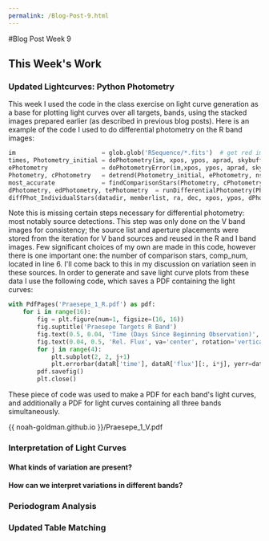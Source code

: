```yaml
---
permalink: /Blog-Post-9.html
---
```

#Blog Post Week 9

## This Week's Work

### Updated Lightcurves: Python Photometry

This week I used the code in the class exercise on light curve generation as a base for plotting light curves over all targets, bands, using the stacked images prepared earlier (as described in previous blog posts). Here is an example of the code I used to do differential photometry on the R band images:

~~~ python
im                        = glob.glob('RSequence/*.fits')  # get red images
times, Photometry_initial = doPhotometry(im, xpos, ypos, aprad, skybuff, skywidth, timekey='MJD-OBS')  # aperture phot.
ePhotometry               = doPhotometryError(im,xpos, ypos, aprad, skybuff, skywidth, Photometry_initial, manual=True, xboxcorner=2000, yboxcorner=2000, boxsize=200)  # and error
Photometry, cPhotometry   = detrend(Photometry_initial, ePhotometry, nstars)  # detrend
most_accurate             = findComparisonStars(Photometry, cPhotometry, comp_num=12)  # find our comparisons
dPhotometry, edPhotometry, tePhotometry  = runDifferentialPhotometry(Photometry, ePhotometry, nstars, most_accurate)  # diff photometry
diffPhot_IndividualStars(datadir, memberlist, ra, dec, xpos, ypos, dPhotometry, edPhotometry, tePhotometry,times, 'Praesepe_1_R', wcs_image, most_accurate)  # photometry for targets
~~~

Note this is missing certain steps necessary for differential photometry: most notably source detections. This step was only done on the V band images for consistency; the source list and aperture placements were stored from the iteration for V band sources and reused in the R and I band images. Few significant choices of my own are made in this code, however there is one important one: the number of comparison stars, comp_num, located in line 6. I'll come back to this in my discussion on variation seen in these sources. In order to generate and save light curve plots from these data I use the following code, which saves a PDF containing the light curves:
~~~ python
with PdfPages('Praesepe_1_R.pdf') as pdf:
    for i in range(16):
        fig = plt.figure(num=1, figsize=(16, 16))
        fig.suptitle('Praesepe Targets R Band')
        fig.text(0.5, 0.04, 'Time (Days Since Beginning Observation)', ha='center')
        fig.text(0.04, 0.5, 'Rel. Flux', va='center', rotation='vertical')
        for j in range(4):
            plt.subplot(2, 2, j+1)
            plt.errorbar(dataR['time'], dataR['flux'][:, i*j], yerr=dataR['flux'][:, i*j], fmt='go')
        pdf.savefig()
        plt.close()
~~~
These piece of code was used to make a PDF for each band's light curves, and additionally a PDF for light curves containing all three bands simultaneously.

{{ noah-goldman.github.io }}/Praesepe_1_V.pdf

### Interpretation of Light Curves

#### What kinds of variation are present?

#### How can we interpret variations in different bands?

### Periodogram Analysis

### Updated Table Matching
